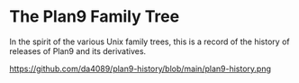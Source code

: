 # The Plan9 Family Tree

In the spirit of the various Unix family trees, this is a record of
the history of releases of Plan9 and its derivatives.

https://github.com/da4089/plan9-history/blob/main/plan9-history.png
